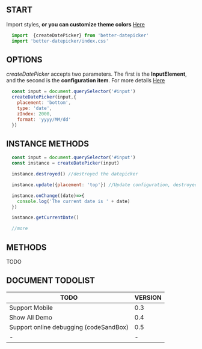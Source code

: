 ## START
 Import styles, **or you can customize theme colors** [Here](#/doc/theme)
```js
  import  {createDatePicker} from 'better-datepicker'
  import 'better-datepicker/index.css'

```


## OPTIONS
  *createDatePicker* accepts two parameters.
  The first is the **InputElement**, and the second is the **configuration item**. For more details [Here](#/doc/options)
```js
  const input = document.querySelector('#input')
  createDatePicker(input,{
    placement: 'bottom',
    type: 'date',
    zIndex: 2000,
    format: 'yyyy/MM/dd'
  })
```

## INSTANCE METHODS

```js
  const input = document.querySelector('#input')
  const instance = createDatePicker(input)

  instance.destroyed() //destroyed the datepicker

  instance.update({placement: 'top'}) //Update configuration, destroyed old datepicker

  instance.onChange((date)=>{
    console.log('The current date is ' + date)
  })

  instance.getCurrentDate()

  //more    
```

## METHODS

TODO

## DOCUMENT TODOLIST

| TODO     | VERSION   |
| ----------------- | -------------------------------- |
| Support Mobile  |    0.3     |
| Show All Demo  |  0.4    |
| Support online debugging  (codeSandBox)  |  0.5    |
| -  |  -   |
